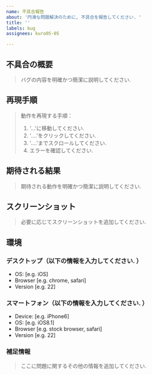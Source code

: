 ```yaml
---
name: 不具合報告
about: '円滑な問題解決のために, 不具合を報告してください. '
title: ''
labels: bug
assignees: kuro05-05

---
```


## 不具合の概要

> バグの内容を明確かつ簡潔に説明してください.

## 再現手順

> 動作を再現する手順：
>
> 1. '...'に移動してください.
> 2. '....'をクリックしてください.
> 3. '....'までスクロールしてください.
> 4. エラーを確認してください.

## 期待される結果

> 期待される動作を明確かつ簡潔に説明してください.

## スクリーンショット

> 必要に応じてスクリーンショットを追加してください.

## 環境

### デスクトップ（以下の情報を入力してください. ）

- OS: [e.g. iOS]
- Browser [e.g. chrome, safari]
- Version [e.g. 22]

### スマートフォン（以下の情報を入力してください. ）

- Device: [e.g. iPhone6]
- OS: [e.g. iOS8.1]
- Browser [e.g. stock browser, safari]
- Version [e.g. 22]

### 補足情報

> ここに問題に関するその他の情報を追加してください.
